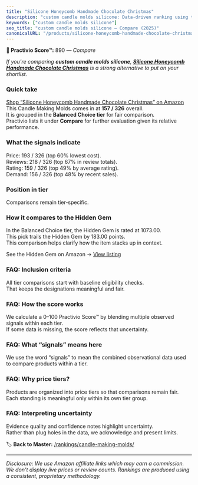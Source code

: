 ```yaml
---
title: "Silicone Honeycomb Handmade Chocolate Christmas"
description: "custom candle molds silicone: Data-driven ranking using the Practivio Score™. Positioned by quality, value, demand, findability, momentum."
keywords: ["custom candle molds silicone"]
seo_title: "custom candle molds silicone — Compare (2025)"
canonicalURL: "/products/silicone-honeycomb-handmade-chocolate-christmas-B0BPRC23N3/"
---
```


**🛒 Practivio Score™:** 890 — _Compare_


*If you're comparing **custom candle molds silicone**, **[Silicone Honeycomb Handmade Chocolate Christmas](https://www.amazon.com/dp/B0BPRC23N3?tag=practivio-20)** is a strong alternative to put on your shortlist.*
### Quick take
[Shop “Silicone Honeycomb Handmade Chocolate Christmas” on Amazon](https://www.amazon.com/dp/B0BPRC23N3?tag=practivio-20)
This Candle Making Molds comes in at **157 / 326** overall.  
It is grouped in the **Balanced Choice tier** for fair comparison.  
Practivio lists it under **Compare** for further evaluation given its relative performance.

### What the signals indicate
Price: 193 / 326 (top 60% lowest cost).  
Reviews: 218 / 326 (top 67% in review totals).  
Rating: 159 / 326 (top 49% by average rating).  
Demand: 156 / 326 (top 48% by recent sales).

### Position in tier
Comparisons remain tier-specific.

### How it compares to the Hidden Gem
In the Balanced Choice tier, the Hidden Gem is rated at 1073.00.  
This pick trails the Hidden Gem by 183.00 points.  
This comparison helps clarify how the item stacks up in context.  

See the Hidden Gem on Amazon → [View listing](https://www.amazon.com/dp/B0CM5NX74G?tag=practivio-20)

### FAQ: Inclusion criteria
All tier comparisons start with baseline eligibility checks.  
That keeps the designations meaningful and fair.

### FAQ: How the score works
We calculate a 0–100 Practivio Score™ by blending multiple observed signals within each tier.  
If some data is missing, the score reflects that uncertainty.

### FAQ: What “signals” means here
We use the word “signals” to mean the combined observational data used to compare products within a tier.

### FAQ: Why price tiers?
Products are organized into price tiers so that comparisons remain fair.  
Each standing is meaningful only within its own tier group.

### FAQ: Interpreting uncertainty
Evidence quality and confidence notes highlight uncertainty.  
Rather than plug holes in the data, we acknowledge and present limits.

<!-- Missing template for Compare/CompareWithinPriceClass -->


🏷️ **Back to Master:** [/rankings/candle-making-molds/](/rankings/candle-making-molds/)

---
_Disclosure: We use Amazon affiliate links which may earn a commission. We don’t display live prices or review counts. Rankings are produced using a consistent, proprietary methodology._
